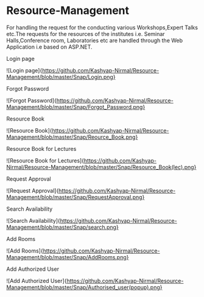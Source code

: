 # Resource-Management
For handling the request for the conducting various Workshops,Expert Talks etc.The requests for the resources of the institutes i.e. Seminar Halls,Conference room, Laboratories etc are handled through the Web Application i.e based on ASP.NET.

Login page

![Login page]{https://github.com/Kashyap-Nirmal/Resource-Management/blob/master/Snap/Login.png}

Forgot Password

![Forgot Password]{https://github.com/Kashyap-Nirmal/Resource-Management/blob/master/Snap/Forgot_Password.png}

Resource Book

![Resource Book]{https://github.com/Kashyap-Nirmal/Resource-Management/blob/master/Snap/Reource_Book.png}

Resource Book for Lectures

![Resource Book for Lectures]{https://github.com/Kashyap-Nirmal/Resource-Management/blob/master/Snap/Resource_Book(lec).png}

Request Approval

![Request Approval]{https://github.com/Kashyap-Nirmal/Resource-Management/blob/master/Snap/RequestApproval.png}

Search Availability

![Search Availability]{https://github.com/Kashyap-Nirmal/Resource-Management/blob/master/Snap/search.png}

Add Rooms

![Add Rooms]{https://github.com/Kashyap-Nirmal/Resource-Management/blob/master/Snap/AddRooms.png}

Add Authorized User

![Add Authorized User]{https://github.com/Kashyap-Nirmal/Resource-Management/blob/master/Snap/Authorised_user(popup).png}





